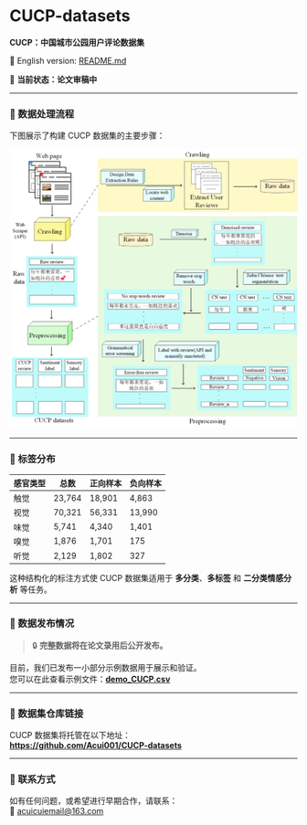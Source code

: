 # CUCP-datasets

**CUCP：中国城市公园用户评论数据集**

📘 English version: [README.md](README.md)

📌 **当前状态：论文审稿中**

---

### 🧬 数据处理流程

下图展示了构建 CUCP 数据集的主要步骤：

![CUCP 数据处理步骤](CUCP_prosess.png)

---

### 🧮 标签分布

| 感官类型 | 总数   | 正向样本 | 负向样本 |
|----------|--------|----------|----------|
| 触觉     | 23,764 | 18,901   | 4,863    |
| 视觉     | 70,321 | 56,331   | 13,990   |
| 味觉     | 5,741  | 4,340    | 1,401    |
| 嗅觉     | 1,876  | 1,701    | 175      |
| 听觉     | 2,129  | 1,802    | 327      |

这种结构化的标注方式使 CUCP 数据集适用于 **多分类**、**多标签** 和 **二分类情感分析** 等任务。

---

### 📂 数据发布情况

> 🔒 **完整数据将在论文录用后公开发布。**

目前，我们已发布一小部分示例数据用于展示和验证。  
您可以在此查看示例文件：**[demo_CUCP.csv](demo_CUCP.csv)**

---

### 🔗 数据集仓库链接

CUCP 数据集将托管在以下地址：  
**https://github.com/Acui001/CUCP-datasets**

---

### 📮 联系方式

如有任何问题，或希望进行早期合作，请联系：  
📧 acuicuiemail@163.com
